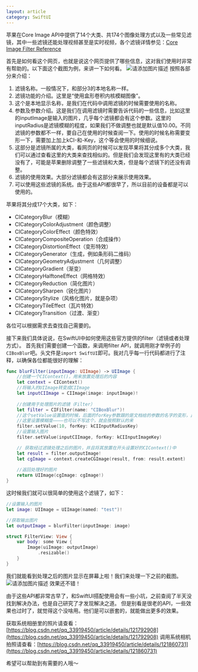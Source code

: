 ```yaml
---
layout: article
category: SwiftUI
---
```

<!-- excerpt-start -->
苹果在Core Image API中提供了14个大类、共174个图像处理方式以及一些常见滤镜，其中一些滤镜还能处理视频甚至是实时视频，各个滤镜详情参见：[Core Image Filter Reference](https://developer.apple.com/library/archive/documentation/GraphicsImaging/Reference/CoreImageFilterReference/index.html#//apple_ref/doc/filter/ci/CIColorClamp)

首先是如何看这个网页，也就是说这个网页提供了哪些信息，这对我们使用时非常有帮助的。以下面这个截图为例，来讲一下如何看。
![请添加图片描述](https://img-blog.csdnimg.cn/b760cad550984160a1702ba628f4d912.jpg?x-oss-process=image/watermark,type_d3F5LXplbmhlaQ,shadow_50,text_Q1NETiBAemhvbmd1bmNsZQ==,size_20,color_FFFFFF,t_70,g_se,x_16)
按照各部分来介绍：

 1. 滤镜名称。一般情况下，和部分3的本地名称一样。
 2. 滤镜功能的介绍。这里是“使用盒形卷积内核模糊图像”。
 3. 这个是本地显示名称，是我们在代码中调用滤镜的时候需要使用的名称。
 4. 参数及参数介绍。这是我们在调用滤镜时需要告诉代码的一些信息，比如这里的inputImage是输入的图片，几乎每个滤镜都会有这个参数。这里的inputRadius是滤镜模糊的程度，如果我们不做调整也就是默认值10.00。不同滤镜的参数都不一样，要自己在使用的时候查阅一下。使用的时候名称需要变形一下，需要加上加上kCI-和-Key，这个等会使用的时候细说。
 5. 这部分是滤镜所属的大类，看网页的时候可以发现苹果将其分成多个大类，我们可以通过查看这里的大类来查找相似的。但是我们会发现这里有的大类已经没有了，可能是苹果删除调整了一些滤镜和大类，但是每个滤镜下的还没有调整。
 6. 滤镜的使用效果。大部分滤镜都会有这部分来展示使用效果。
 7. 可以使用这些滤镜的系统。由于这些API都很早了，所以目前的设备都是可以使用的。

苹果将其分成17个大类，如下：

 - CICategoryBlur（模糊）
 - CICategoryColorAdjustment（颜色调整）
 - CICategoryColorEffect（颜色特效）
 - CICategoryCompositeOperation（合成操作）
 - CICategoryDistortionEffect（变形特效）
 - CICategoryGenerator（生成，例如条形码二维码）
 - CICategoryGeometryAdjustment（几何调整）
 - CICategoryGradient（渐变）
 - CICategoryHalftoneEffect（网格特效）
 - CICategoryReduction（简化图片）
 - CICategorySharpen（锐化图片）
 - CICategoryStylize（风格化图片，就是杂项）
 - CICategoryTileEffect（瓦片特效）
 - CICategoryTransition（过渡、渐变）
 
 各位可以根据需求去查找自己需要的。

接下来我们具体说说，在SwiftUI中如何使用这些官方提供的filter（滤镜或者处理方式）。
首先我们需要创建一个函数，来调用filter API，就调用刚才举例子的`CIBoxBlur`吧。头文件是`import SwiftUI`即可。我对几乎每一行代码都进行了注释，以确保各位都能很好的理解：
```swift
func blurFilter(inputImage: UIImage) -> UIImage {
    //创建一个CIContext()，用来放置处理后的内容
    let context = CIContext()
    //将输入的UIImage转变成CIImage
    let inputCIImage = CIImage(image: inputImage)!
    
    //创建用于处理图片的滤镜（Filter）
    let filter = CIFilter(name: "CIBoxBlur")!
    //这个setValue设置值的时候，后面的forKey参数跟的是文档给的参数的名字的变形，比如这里官网给的是inputRadius，加上kCI-和-Key就是应该填的参数了。
    //这里设置模糊度————也可以不写这个，就会按照默认的来
    filter.setValue(10, forKey: kCIInputRadiusKey)
    //设置输入图片
    filter.setValue(inputCIImage, forKey: kCIInputImageKey)

    // 获取经过滤镜处理之后的图片，并且将其放置在开头设置好的CIContext()中
    let result = filter.outputImage!
    let cgImage = context.createCGImage(result, from: result.extent)
    
    //返回处理好的图片
    return UIImage(cgImage: cgImage!)
}
```
这时候我们就可以很简单的使用这个滤镜了，如下：

```swift
//设置输入的图片
let image: UIImage = UIImage(named: "test")!

//获取输出图片
let outputImage = blurFilter(inputImage: image)

struct FilterView: View {
    var body: some View {
        Image(uiImage: outputImage)
            .resizable()
    }
}
```
我们就能看到处理之后的图片显示在屏幕上啦！我们来处理一下之前的截图。
![请添加图片描述](https://img-blog.csdnimg.cn/12a8a4dd2e3c445abaf86ffd2375d5de.png?x-oss-process=image/watermark,type_d3F5LXplbmhlaQ,shadow_50,text_Q1NETiBAemhvbmd1bmNsZQ==,size_19,color_FFFFFF,t_70,g_se,x_16)
效果还不错！

由于这些API都非常古早了，和SwiftUI搭配使用会有一些小坑，之前查阅了半天没找到解决办法，也是自己研究了才发现解决之道。
但是别看是很老的API，一些效果也过时了，就觉得这个没啥用。他们是可以嵌套的，就能做出更多的效果。

获取系统相册里的照片请查看：[https://blog.csdn.net/qq_33919450/article/details/121792908](https://blog.csdn.net/qq_33919450/article/details/121792908)
调用系统相机拍照请查看：[https://blog.csdn.net/qq_33919450/article/details/121860731](https://blog.csdn.net/qq_33919450/article/details/121860731)

希望可以帮助到有需要的人哦～